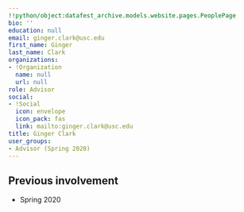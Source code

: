 ```yaml
---
!!python/object:datafest_archive.models.website.pages.PeoplePage
bio: ''
education: null
email: ginger.clark@usc.edu
first_name: Ginger
last_name: Clark
organizations:
- !Organization
  name: null
  url: null
role: Advisor
social:
- !Social
  icon: envelope
  icon_pack: fas
  link: mailto:ginger.clark@usc.edu
title: Ginger Clark
user_groups:
- Advisor (Spring 2020)
---
```


## Previous involvement

* Spring 2020